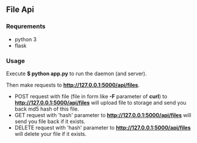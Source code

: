 ## File Api

### Requrements

*   python 3
*   flask

### Usage

Execute **$ python app.py** to run the daemon (and server).

Then make requests to **http://127.0.0.1:5000/api/files**.

* POST request with file (file in form like **-F** parameter of **curl**) to **http://127.0.0.1:5000/api/files** will upload file to storage and send you back md5 hash of this file.
* GET request with 'hash' parameter to **http://127.0.0.1:5000/api/files** will send you file back if it exists.
* DELETE request with 'hash' parameter to **http://127.0.0.1:5000/api/files** will delete your file if it exists.